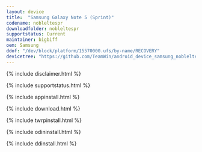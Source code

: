 ```yaml
---
layout: device
title:  "Samsung Galaxy Note 5 (Sprint)"
codename: nobleltespr
downloadfolder: nobleltespr
supportstatus: Current
maintainer: bigbiff
oem: Samsung
ddof: "/dev/block/platform/15570000.ufs/by-name/RECOVERY"
devicetree: "https://github.com/TeamWin/android_device_samsung_nobleltespr"
---
```


{% include disclaimer.html %}

{% include supportstatus.html %}

{% include appinstall.html %}

{% include download.html %}

{% include twrpinstall.html %}

{% include odininstall.html %}

{% include ddinstall.html %}
